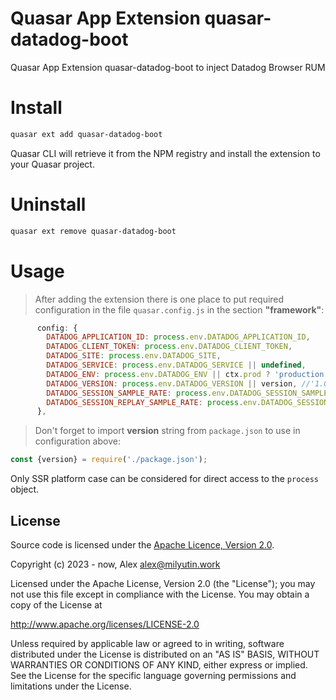 Quasar App Extension quasar-datadog-boot
===

Quasar App Extension quasar-datadog-boot to inject Datadog Browser RUM

# Install
```bash
quasar ext add quasar-datadog-boot
```
Quasar CLI will retrieve it from the NPM registry and install the extension to your Quasar project.


# Uninstall
```bash
quasar ext remove quasar-datadog-boot
```

# Usage
> After adding the extension there is one place to put required configuration in the file `quasar.config.js` in the section **"framework"**:
```javascript
      config: {
        DATADOG_APPLICATION_ID: process.env.DATADOG_APPLICATION_ID,
        DATADOG_CLIENT_TOKEN: process.env.DATADOG_CLIENT_TOKEN,
        DATADOG_SITE: process.env.DATADOG_SITE,
        DATADOG_SERVICE: process.env.DATADOG_SERVICE || undefined,
        DATADOG_ENV: process.env.DATADOG_ENV || ctx.prod ? 'production' : 'dev', //'production'
        DATADOG_VERSION: process.env.DATADOG_VERSION || version, //'1.0.0'
        DATADOG_SESSION_SAMPLE_RATE: process.env.DATADOG_SESSION_SAMPLE_RATE || 100,
        DATADOG_SESSION_REPLAY_SAMPLE_RATE: process.env.DATADOG_SESSION_REPLAY_SAMPLE_RATE || undefined, // if not included, the default is 100
      },
```
> Don't forget to import **version** string from `package.json` to use in configuration above:
```javascript
const {version} = require('./package.json');
```
Only SSR platform case can be considered for direct access to the `process` object.


## License

Source code is licensed under the [Apache Licence, Version 2.0](http://www.apache.org/licenses/LICENSE-2.0.html).

Copyright (c) 2023 - now, Alex <alex@milyutin.work>

Licensed under the Apache License, Version 2.0 (the "License");
you may not use this file except in compliance with the License.
You may obtain a copy of the License at

http://www.apache.org/licenses/LICENSE-2.0

Unless required by applicable law or agreed to in writing, software
distributed under the License is distributed on an "AS IS" BASIS,
WITHOUT WARRANTIES OR CONDITIONS OF ANY KIND, either express or implied.
See the License for the specific language governing permissions and
limitations under the License.
